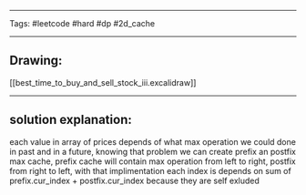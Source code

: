 

----

Tags: #leetcode #hard #dp #2d_cache

----

## Drawing:
[[best_time_to_buy_and_sell_stock_iii.excalidraw]]

----


## solution explanation:
each value in array of prices depends of what max operation we could done in past and in a future, knowing that problem we can create prefix an postfix max cache, prefix cache will contain max operation from left to right, postfix from right to left, with that implimentation each index is depends on sum of prefix.cur_index + postfix.cur_index because they are self exluded
